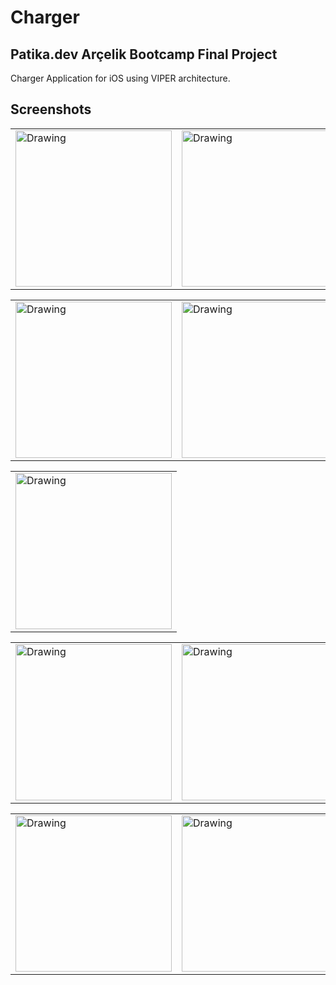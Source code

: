 # Charger
## Patika.dev Arçelik Bootcamp Final Project
Charger Application for iOS using VIPER architecture.

## Screenshots

<table><tr>
<td> <img src="https://user-images.githubusercontent.com/83841557/179404590-2545545a-b113-4b6d-b3c3-92e7d1a747e3.png" width="30" alt="Drawing" style="width: 250px;"/> </td>
<td> <img src="https://user-images.githubusercontent.com/83841557/179404628-f9ad619c-18a6-43cf-a9d5-4db5c2057b66.png" width="30" alt="Drawing" style="width: 250px;"/> </td>
<td> <img src="https://user-images.githubusercontent.com/83841557/179404598-838c12fc-0a5a-45fb-80dd-0ad2f5e6044c.png" width="30" alt="Drawing" style="width: 250px;"/> </td>
</tr></table>



<table><tr>
<td> <img src="https://user-images.githubusercontent.com/83841557/179404828-feb512e1-0595-40aa-b9f0-d4b8126b019a.png" width="30" alt="Drawing" style="width: 250px;"/> </td>
<td> <img src="https://user-images.githubusercontent.com/83841557/179404794-951841f1-f5d4-411b-a847-16e4586b44ab.png" width="30" alt="Drawing" style="width: 250px;"/> </td>
<td> <img src="https://user-images.githubusercontent.com/83841557/179404799-db180301-5087-4fc4-bacd-9b1a95a42841.png" width="30" alt="Drawing" style="width: 250px;"/> </td>
</tr></table>


<table><tr>
<td> <img src="https://user-images.githubusercontent.com/83841557/179403819-85c0732c-a58b-4f16-a54f-285cd3e31f3c.png" width="30" alt="Drawing" style="width: 250px;"/> </td>
</tr></table>


<table><tr>
<td> <img src="https://user-images.githubusercontent.com/83841557/179404966-011572d8-f0fd-4c42-8d37-c059b1c78eb3.png" width="30" alt="Drawing" style="width: 250px;"/> </td>
<td> <img src="https://user-images.githubusercontent.com/83841557/179404969-d166d3f0-434a-4c41-93ca-e51f7fe1ccfc.png" width="30" alt="Drawing" style="width: 250px;"/> </td>
<td> <img src="https://user-images.githubusercontent.com/83841557/179404973-810a0b5e-aefd-4601-b3b3-745d474d599b.png" width="30" alt="Drawing" style="width: 250px;"/> </td>
</tr></table>


<table><tr>
<td> <img src="https://user-images.githubusercontent.com/83841557/179405047-48ba6e46-443b-415f-b03a-e95672b94fae.png" width="30" alt="Drawing" style="width: 250px;"/> </td>
<td> <img src="https://user-images.githubusercontent.com/83841557/179405121-3941724f-2687-44c3-bdd9-9fc174021619.png" width="30" alt="Drawing" style="width: 250px;"/> </td>
<td> <img src="https://user-images.githubusercontent.com/83841557/179405125-92b56222-3aaa-4fd7-8244-9aa2533c8c1a.png" width="30" alt="Drawing" style="width: 250px;"/> </td>
</tr></table>

